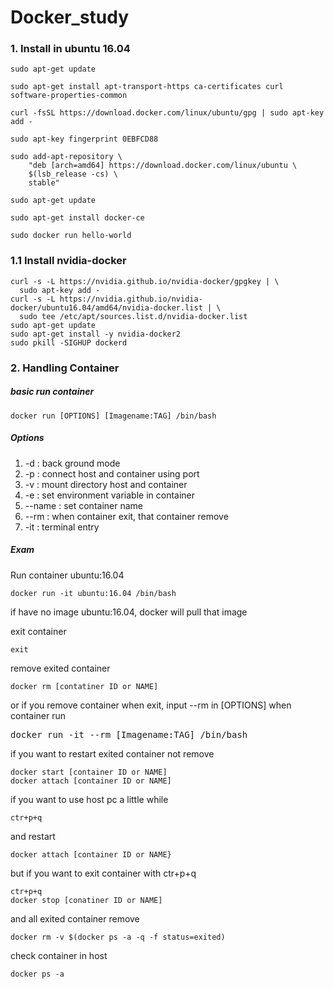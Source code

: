 # Docker_study
### 1. Install in ubuntu 16.04
<pre><code>sudo apt-get update</code></pre>
<pre><code>sudo apt-get install apt-transport-https ca-certificates curl software-properties-common</code></pre>
<pre><code>curl -fsSL https://download.docker.com/linux/ubuntu/gpg | sudo apt-key add -</code></pre>
<pre><code>sudo apt-key fingerprint 0EBFCD88</code></pre>
<pre><code>sudo add-apt-repository \
    "deb [arch=amd64] https://download.docker.com/linux/ubuntu \
    $(lsb_release -cs) \
    stable"</code></pre>
<pre><code>sudo apt-get update</code></pre>
<pre><code>sudo apt-get install docker-ce</code></pre>
<pre><code>sudo docker run hello-world</code></pre>

### 1.1 Install nvidia-docker
<pre><code>curl -s -L https://nvidia.github.io/nvidia-docker/gpgkey | \
  sudo apt-key add -
curl -s -L https://nvidia.github.io/nvidia-docker/ubuntu16.04/amd64/nvidia-docker.list | \
  sudo tee /etc/apt/sources.list.d/nvidia-docker.list
sudo apt-get update
sudo apt-get install -y nvidia-docker2
sudo pkill -SIGHUP dockerd</code></pre>

### 2. Handling Container 
##### basic run container
<pre><code>docker run [OPTIONS] [Imagename:TAG] /bin/bash</code></pre>

##### Options
1. -d : back ground mode
2. -p : connect host and container using port
3. -v : mount directory host and container
4. -e : set environment variable in container
5. --name : set container name
6. --rm : when container exit, that container remove
7. -it : terminal entry

##### Exam
Run container ubuntu:16.04
<pre><code>docker run -it ubuntu:16.04 /bin/bash</code></pre> 
if have no image ubuntu:16.04, docker will pull that image

exit container
<pre><code>exit</code></pre>
remove exited container
<pre><code>docker rm [contatiner ID or NAME]</code></pre>
or if you remove container when exit, input --rm in [OPTIONS] when container run
<pre></code>docker run -it --rm [Imagename:TAG] /bin/bash</code></pre>

if you want to restart exited container not remove
<pre><code>docker start [container ID or NAME]
docker attach [container ID or NAME]</code></pre>

if you want to use host pc a little while
<pre><code>ctr+p+q</code></pre>
and restart
<pre><code>docker attach [container ID or NAME}</code></pre>
but if you want to exit container with ctr+p+q 
<pre><code>ctr+p+q
docker stop [conatiner ID or NAME]</code></pre>
and all exited container remove
<pre><code>docker rm -v $(docker ps -a -q -f status=exited)</code></pre>

check container in host
<pre><code>docker ps -a</code></pre>


